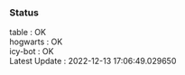 ### Status


table : OK  
hogwarts : OK  
icy-bot : OK  
Latest Update : 2022-12-13 17:06:49.029650
